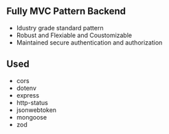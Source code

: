 ## Fully MVC Pattern Backend

- Idustry grade standard pattern
- Robust and Flexiable and Coustomizable
- Maintained secure authentication and authorization

## Used

- cors
- dotenv
- express
- http-status
- jsonwebtoken
- mongoose
- zod

